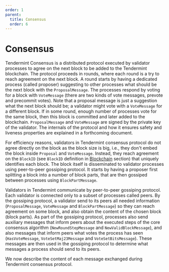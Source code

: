 ```yaml
---
order: 1
parent:
  title: Consensus
  order: 6
---
```


# Consensus

Tendermint Consensus is a distributed protocol executed by validator processes to agree on
the next block to be added to the Tendermint blockchain. The protocol proceeds in rounds, where
each round is a try to reach agreement on the next block. A round starts by having a dedicated
process (called proposer) suggesting to other processes what should be the next block with
the `ProposalMessage`.
The processes respond by voting for a block with `VoteMessage` (there are two kinds of vote
messages, prevote and precommit votes). Note that a proposal message is just a suggestion what the
next block should be; a validator might vote with a `VoteMessage` for a different block. If in some
round, enough number of processes vote for the same block, then this block is committed and later
added to the blockchain. `ProposalMessage` and `VoteMessage` are signed by the private key of the
validator. The internals of the protocol and how it ensures safety and liveness properties are
explained in a forthcoming document.

For efficiency reasons, validators in Tendermint consensus protocol do not agree directly on the
block as the block size is big, i.e., they don't embed the block inside `Proposal` and
`VoteMessage`. Instead, they reach agreement on the `BlockID` (see `BlockID` definition in
[Blockchain](../../spec/core/data_structures.md#blockid) section) that uniquely
identifies each block. The block itself is disseminated to validator processes
using peer-to-peer gossiping protocol. It starts by having a proposer first
splitting a block into a number of block parts, that are then gossiped between
processes using `BlockPartMessage`.

Validators in Tendermint communicate by peer-to-peer gossiping protocol. Each validator is connected
only to a subset of processes called peers. By the gossiping protocol, a validator send to its peers
all needed information (`ProposalMessage`, `VoteMessage` and `BlockPartMessage`) so they can
reach agreement on some block, and also obtain the content of the chosen block (block parts). As
part of the gossiping protocol, processes also send auxiliary messages that inform peers about the
executed steps of the core consensus algorithm (`NewRoundStepMessage` and `NewValidBlockMessage`), and
also messages that inform peers what votes the process has seen (`HasVoteMessage`,
`VoteSetMaj23Message` and `VoteSetBitsMessage`). These messages are then used in the gossiping
protocol to determine what messages a process should send to its peers.

We now describe the content of each message exchanged during Tendermint consensus protocol.
